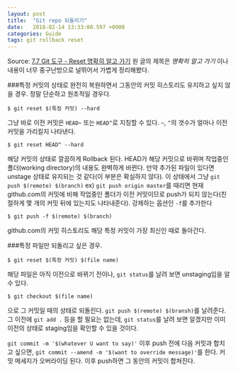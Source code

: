 ```yaml
---
layout: post
title:  "Git repo 되돌리기"
date:   2018-02-14 13:33:00.597 +0900
categories: Guide
tags: git rollback reset
---
```


Source: [7.7 Git 도구 - Reset 명확히 알고 가기](https://git-scm.com/book/ko/v2/Git-%EB%8F%84%EA%B5%AC-Reset-%EB%AA%85%ED%99%95%ED%9E%88-%EC%95%8C%EA%B3%A0-%EA%B0%80%EA%B8%B0)
원 글의 제목은 *명확히 알고 가기* 이나 내용이 너무 중구난방으로 널뛰어서 가볍게 정리해봤다.

<!--more-->

###특정 커밋의 상태로 완전히 복원하면서 그동안의 커밋 히스토리도 유지하고 싶지 않을 경우.
정말 단순하고 원초적일 경우다.

    $ git reset $(특정 커밋) --hard

그냥 바로 이전 커밋은 `HEAD~` 또는  `HEAD^`로 지칭할 수 있다. `~`, `^`의 갯수가 얼마나 이전 커밋을 가리킬지 나타낸다.

    $ git reset HEAD^ --hard

해당 커밋의 상태로 깔끔하게 Rollback 된다. HEAD가 해당 커밋으로 바뀌며  작업중인 폴더(working directory)의 내용도 완벽하게 바뀐다. 만약 추가된 파일이 있다면 unstage 상태로 유지되는 것 같다(이 부분은 확실하지 않다).
이 상태에서 그냥 `git push $(remote) $(branch)` ex) `git push origin master`를 때리면 현재 github.com의 커밋에 비해 작업중인 폴더가 이전 커밋이므로 push가 되지 않는다(친절하게 몇 개의 커밋 뒤에 있는지도 나타내준다). 강제하는 옵션인 `-f`를 추가한다

    $ git push -f $(remote) $(branch)

github.com의 커밋 히스토리도 해당 특정 커밋이 가장 최신인 때로 돌아간다.

###특정 파일만 되돌리고 싶은 경우.

    $ git reset $(특정 커밋) $(file name)

해당 파일은 아직 이전으로 바뀌기 전이나, `git status`를 날려 보면 unstaging임을 알 수 있다.

    $ git checkout $(file name)

으로 그 커밋일 때의 상태로 되돌린다. `git push $(remote) $(bransh)`를 날려준다. 그 이전에 `git add .` 등을 할 필요는 없는데, `git status`를 날려 보면 알겠지만 이미 이전의 상태로 staging임을 확인할 수 있을 것이다.

`git commit -m '$(whatever U want to say)'` 이후 push 전에 다음 커밋과 합치고 싶으면, `git commit --amend -m '$(want to override message)'`를 한다. 커밋 메세지가 오버라이딩 된다. 이후 push하면 그 동안의 커밋이 합쳐진다.
